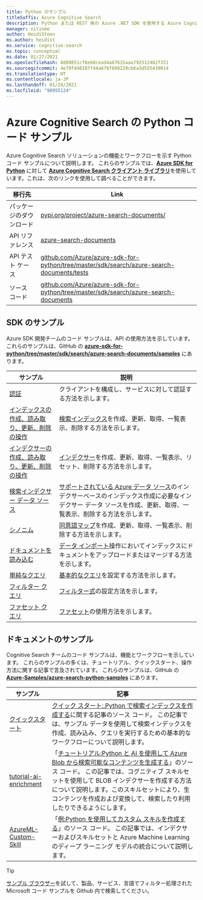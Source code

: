 ```yaml
---
title: Python のサンプル
titleSuffix: Azure Cognitive Search
description: Python または REST 用の Azure .NET SDK を使用する Azure Cognitive Search デモ Python コード サンプルを紹介します。
manager: nitinme
author: HeidiSteen
ms.author: heidist
ms.service: cognitive-search
ms.topic: conceptual
ms.date: 01/27/2021
ms.openlocfilehash: 0d09851cf8e68cead4a67615aaa792512482f351
ms.sourcegitcommit: 4e70fd4028ff44a676f698229cb6a3d555439014
ms.translationtype: HT
ms.contentlocale: ja-JP
ms.lasthandoff: 01/28/2021
ms.locfileid: "98955124"
---
```

# <a name="python-code-samples-for-azure-cognitive-search"></a>Azure Cognitive Search の Python コード サンプル

Azure Cognitive Search ソリューションの機能とワークフローを示す Python コード サンプルについて説明します。 これらのサンプルでは、[**Azure SDK for Python**](/azure/developer/python/) に対して [**Azure Cognitive Search クライアント ライブラリ**](/python/api/overview/azure/search-documents-readme)を使用しています。これは、次のリンクを使用して調べることができます。

| 移行先 | Link |
|--------|------|
| パッケージのダウンロード | [pypi.org/project/azure-search-documents/](https://pypi.org/project/azure-search-documents/) |
| API リファレンス | [azure-search-documents](/python/api/azure-search-documents)  |
| API テスト ケース | [github.com/Azure/azure-sdk-for-python/tree/master/sdk/search/azure-search-documents/tests](https://github.com/Azure/azure-sdk-for-python/tree/master/sdk/search/azure-search-documents/tests) |
| ソース コード | [github.com/Azure/azure-sdk-for-python/tree/master/sdk/search/azure-search-documents](https://github.com/Azure/azure-sdk-for-python/tree/master/sdk/search/azure-search-documents)  |

## <a name="sdk-samples"></a>SDK のサンプル

Azure SDK 開発チームのコード サンプルは、API の使用方法を示しています。 これらのサンプルは、GitHub の [**azure-sdk-for-python/tree/master/sdk/search/azure-search-documents/samples**](https://github.com/Azure/azure-sdk-for-python/tree/master/sdk/search/azure-search-documents/samples) にあります。

| サンプル | 説明 |
|---------|-------------|
| [認証](https://github.com/Azure/azure-sdk-for-python/blob/master/sdk/search/azure-search-documents/samples/sample_authentication.py) | クライアントを構成し、サービスに対して認証する方法を示します。 | 
| [インデックスの作成、読み取り、更新、削除の操作](https://github.com/Azure/azure-sdk-for-python/blob/master/sdk/search/azure-search-documents/samples/sample_index_crud_operations.py) | [検索インデックス](search-what-is-an-index.md)を作成、更新、取得、一覧表示、削除する方法を示します。 |
| [インデクサーの作成、読み取り、更新、削除の操作](https://github.com/Azure/azure-sdk-for-python/blob/master/sdk/search/azure-search-documents/samples/sample_indexers_operations.py) | [インデクサー](search-indexer-overview.md)を作成、更新、取得、一覧表示、リセット、削除する方法を示します。 |
| [検索インデクサー データ ソース](https://github.com/Azure/azure-sdk-for-python/blob/master/sdk/search/azure-search-documents/samples/sample_indexer_datasource_skillset.py) | [サポートされている Azure データ ソース](search-indexer-overview.md#supported-data-sources)のインデクサーベースのインデックス作成に必要なインデクサー データ ソースを作成、更新、取得、一覧表示、削除する方法を示します。 |
| [シノニム](https://github.com/Azure/azure-sdk-for-python/blob/master/sdk/search/azure-search-documents/samples/sample_synonym_map_operations.py) | [同意語マップ](search-synonyms.md)を作成、更新、取得、一覧表示、削除する方法を示します。  |
| [ドキュメントを読み込む](https://github.com/Azure/azure-sdk-for-python/blob/master/sdk/search/azure-search-documents/samples/sample_crud_operations.py) | [データ インポート](search-what-is-data-import.md)操作においてインデックスにドキュメントをアップロードまたはマージする方法を示します。 |
| [単純なクエリ](https://github.com/Azure/azure-sdk-for-python/blob/master/sdk/search/azure-search-documents/samples/sample_simple_query.py) | [基本的なクエリ](search-query-overview.md)を設定する方法を示します。 |
| [フィルター クエリ](https://github.com/Azure/azure-sdk-for-python/blob/master/sdk/search/azure-search-documents/samples/sample_filter_query.py) | [フィルター式](search-filters.md)の設定方法を示します。 |
| [ファセット クエリ](https://github.com/Azure/azure-sdk-for-python/blob/master/sdk/search/azure-search-documents/samples/sample_facet_query.py) | [ファセット](search-filters-facets.md)の使用方法を示します。 |

## <a name="doc-samples"></a>ドキュメントのサンプル

Cognitive Search チームのコード サンプルは、機能とワークフローを示しています。 これらのサンプルの多くは、チュートリアル、クイックスタート、操作方法に関する記事で言及されています。 これらのサンプルは、GitHub の [**Azure-Samples/azure-search-python-samples**](https://github.com/Azure-Samples/azure-search-python-samples) にあります。

| サンプル | 記事 |
|---------|---------|
| [クイックスタート](https://github.com/Azure-Samples/azure-search-python-samples/tree/master/Quickstart) | [クイック スタート:.Python で検索インデックスを作成する](search-get-started-python.md)に関する記事のソース コード。 この記事では、サンプル データを使用して検索インデックスを作成、読み込み、クエリを実行するための基本的なワークフローについて説明します。 |
| [tutorial-ai-enrichment](https://github.com/Azure-Samples/azure-search-python-samples/tree/master/Tutorial-AI-Enrichment)  | 「[チュートリアル:Python と AI を使用して Azure Blob から検索可能なコンテンツを生成する](cognitive-search-tutorial-blob-python.md)」のソース コード。 この記事では、コグニティブ スキルセットを使用して BLOB インデクサーを作成する方法について説明します。このスキルセットにより、生コンテンツを作成および変換して、検索したり利用したりできるようにします。 |
| [AzureML-Custom-Skill](https://github.com/Azure-Samples/azure-search-python-samples/tree/master/AzureML-Custom-Skill)  | 「[例:Python を使用してカスタム スキルを作成する](cognitive-search-custom-skill-python.md)」のソース コード。 この記事では、インデクサーおよびスキルセットと Azure Machine Learning のディープ ラーニング モデルの統合について説明します。 |

> [!Tip]
> [サンプル ブラウザー](/samples/browse/?languages=python&products=azure-cognitive-search)を試して、製品、サービス、言語でフィルター処理された Microsoft コード サンプルを Github 内で検索してください。